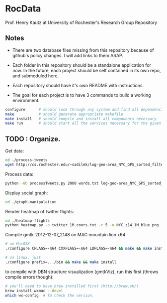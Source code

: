 RocData
=======

Prof. Henry Kautz at University of Rochester's Research Group Repository

## Notes
- There are two database files missing from this repository because of github's
policy changes. I will add links to them ASAP.

- Each folder in this repository should be a standalone application for now.
In the future, each project should be self contained in its own repo, and submoduled here.

- Each repository should have it's own README with instructions.

- The goal for each project is to have 3 commands to build a working environment.

```bash
configure      # should look through any system and find all dependencies for each machine
make           # should generate appropriate makefile
make install   # should compile and install all components necessary
make run       # should start all the services necessary for the given software.
```

## TODO : Organize. 

Get data:
```bash 
cd ./process-tweets
wget http://cs.rochester.edu/~sadilek/log-geo-area_NYC_GPS_sorted_filtered_6237.dat
```

Process data:
```bash 
python -OO processTweets.py 2000 words.txt log-geo-area_NYC_GPS_sorted_filtered_6237.dat
```

Display social graph:
```bash 
cd ./graph-manipulation
```

Render heatmap of twitter flights:
```bash
cd ./heatmap-flights
python heatmap.py -p twitter_1M.coors.txt -r 5 -o NYC_z14_1M_blue.png -G gradient-adam-blue.png --osm -e 40.8393,-74.2635,40.5,-73.6558 -z 14
```


Compile gmtk-2012-12-07_2148 on MAC mountain lion x64
```bash
# on MacOSX
./configure CFLAGS=-m64 CXXFLAGS=-m64 LDFLAGS=-m64 && make && make install

# on linux, just
./configure prefix=.../bin && make && make install
```

to compile with DBN structure visualization (gmtkViz), run this first (throws compile errors though):
```bash
# you'll need to have brew installed first (http://brew.sh/)
brew install wxmac --devel
which wx-config  # To check the version.
```

